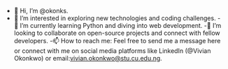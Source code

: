 - 👋 Hi, I’m @okonks.
- 👀 I’m interested in exploring new technologies and coding challenges.
-🌱 I’m currently learning Python and diving into web development.
-💞️ I’m looking to collaborate on open-source projects and connect with fellow developers.
-📫 How to reach me: Feel free to send me a message here or connect with me on social media platforms like LinkedIn (@Vivian Okonkwo) or email:vivian.okonkwo@stu.cu.edu.ng. 

<!---
okonks/okonks is a ✨ special ✨ repository because its `README.md` (this file) appears on your GitHub profile.
You can click the Preview link to take a look at your changes.
--->
